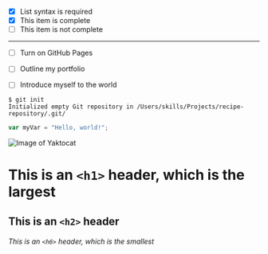- [x] List syntax is required
- [x] This item is complete
- [ ] This item is not complete

********************************

- [ ] Turn on GitHub Pages
- [ ] Outline my portfolio
- [ ] Introduce myself to the world


```
$ git init
Initialized empty Git repository in /Users/skills/Projects/recipe-repository/.git/
```

``` javascript
var myVar = "Hello, world!";
```


![Image of Yaktocat](https://octodex.github.com/images/yaktocat.png)


# This is an `<h1>` header, which is the largest

## This is an `<h2>` header

###### This is an `<h6>` header, which is the smallest
